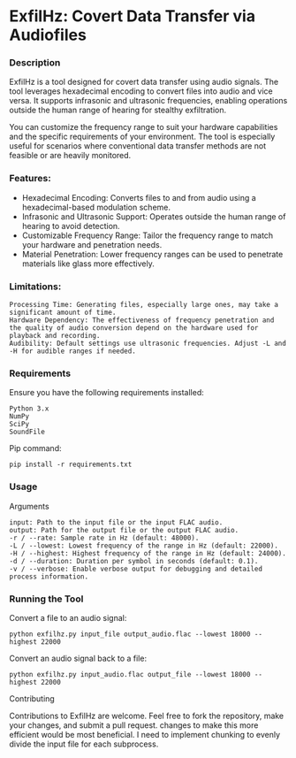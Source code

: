 # ExfilHz: Covert Data Transfer via Audiofiles
### Description

ExfilHz is a tool designed for covert data transfer using audio signals. The tool leverages hexadecimal encoding to convert files into audio and vice versa. It supports infrasonic and ultrasonic frequencies, enabling operations outside the human range of hearing for stealthy exfiltration.

You can customize the frequency range to suit your hardware capabilities and the specific requirements of your environment. The tool is especially useful for scenarios where conventional data transfer methods are not feasible or are heavily monitored.
### Features:

- Hexadecimal Encoding: Converts files to and from audio using a hexadecimal-based modulation scheme.
- Infrasonic and Ultrasonic Support: Operates outside the human range of hearing to avoid detection.
- Customizable Frequency Range: Tailor the frequency range to match your hardware and penetration needs.
- Material Penetration: Lower frequency ranges can be used to penetrate materials like glass more effectively.

### Limitations:

    Processing Time: Generating files, especially large ones, may take a significant amount of time.
    Hardware Dependency: The effectiveness of frequency penetration and the quality of audio conversion depend on the hardware used for playback and recording.
    Audibility: Default settings use ultrasonic frequencies. Adjust -L and -H for audible ranges if needed.

### Requirements

Ensure you have the following requirements installed:

    Python 3.x
    NumPy
    SciPy
    SoundFile

Pip command:

    pip install -r requirements.txt

### Usage
Arguments

    input: Path to the input file or the input FLAC audio.
    output: Path for the output file or the output FLAC audio.
    -r / --rate: Sample rate in Hz (default: 48000).
    -L / --lowest: Lowest frequency of the range in Hz (default: 22000).
    -H / --highest: Highest frequency of the range in Hz (default: 24000).
    -d / --duration: Duration per symbol in seconds (default: 0.1).
    -v / --verbose: Enable verbose output for debugging and detailed process information.

### Running the Tool

Convert a file to an audio signal:

    python exfilhz.py input_file output_audio.flac --lowest 18000 --highest 22000

Convert an audio signal back to a file:

    python exfilhz.py input_audio.flac output_file --lowest 18000 --highest 22000

Contributing

Contributions to ExfilHz are welcome. Feel free to fork the repository, make your changes, and submit a pull request. changes to make this more efficient would be most beneficial. I need to implement chunking to evenly divide the input file for each subprocess.
